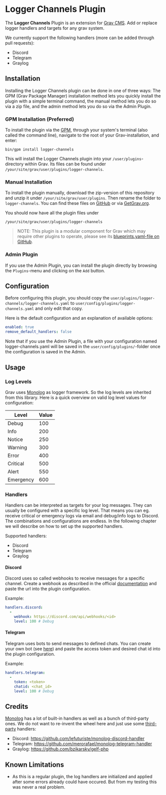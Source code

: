 # Logger Channels Plugin

The **Logger Channels** Plugin is an extension for [Grav CMS](http://github.com/getgrav/grav). Add or replace logger handlers and targets for any grav system.

We currently support the following handlers (more can be added through pull requests):
- Discord
- Telegram
- Graylog

## Installation

Installing the Logger Channels plugin can be done in one of three ways: The GPM (Grav Package Manager) installation method lets you quickly install the plugin with a simple terminal command, the manual method lets you do so via a zip file, and the admin method lets you do so via the Admin Plugin.

### GPM Installation (Preferred)

To install the plugin via the [GPM](http://learn.getgrav.org/advanced/grav-gpm), through your system's terminal (also called the command line), navigate to the root of your Grav-installation, and enter:

    bin/gpm install logger-channels

This will install the Logger Channels plugin into your `/user/plugins`-directory within Grav. Its files can be found under `/your/site/grav/user/plugins/logger-channels`.

### Manual Installation

To install the plugin manually, download the zip-version of this repository and unzip it under `/your/site/grav/user/plugins`. Then rename the folder to `logger-channels`. You can find these files on [GitHub](https://github.com/stephan-strate/grav-plugin-logger-channels) or via [GetGrav.org](http://getgrav.org/downloads/plugins#extras).

You should now have all the plugin files under

    /your/site/grav/user/plugins/logger-channels
	
> NOTE: This plugin is a modular component for Grav which may require other plugins to operate, please see its [blueprints.yaml-file on GitHub](https://github.com/stephan-strate/grav-plugin-logger-channels/blob/master/blueprints.yaml).

### Admin Plugin

If you use the Admin Plugin, you can install the plugin directly by browsing the `Plugins`-menu and clicking on the `Add` button.

## Configuration

Before configuring this plugin, you should copy the `user/plugins/logger-channels/logger-channels.yaml` to `user/config/plugins/logger-channels.yaml` and only edit that copy.

Here is the default configuration and an explanation of available options:

```yaml
enabled: true
remove_default_handlers: false
```

Note that if you use the Admin Plugin, a file with your configuration named logger-channels.yaml will be saved in the `user/config/plugins/`-folder once the configuration is saved in the Admin.

## Usage

### Log Levels

Grav uses [Monolog](https://github.com/Seldaek/monolog) as logger framework. So the log levels are inherited from this library. Here is a quick overview on valid log level values for configuration:

| Level     | Value |
| --------- | ----- |
| Debug     | 100   |
| Info      | 200   |
| Notice    | 250   |
| Warning   | 300   |
| Error     | 400   |
| Critical  | 500   |
| Alert     | 550   |
| Emergency | 600   |

### Handlers

Handlers can be interpreted as targets for your log messages. They can usually be configured with a specific log level. That means you can eg. receive critical or emergency logs via email and debug/info logs to Discord. The combinations and configurations are endless. In the following chapter we will describe on how to set up the supported handlers.

Supported handlers:
- Discord
- Telegram
- Graylog

#### Discord

Discord uses so called webhooks to receive messages for a specific channel. Create a webhook as described in the official [documentation](https://support.discord.com/hc/en-us/articles/228383668-Intro-to-Webhooks) and paste the url into the plugin configuration.

Example:
```yaml
handlers.discord:
  -
    webhook: https://discord.com/api/webhooks/<id>
    level: 100 # Debug
```

#### Telegram

Telegram uses bots to send messages to defined chats. You can create your own bot (see [here](https://github.com/merorafael/monolog-telegram-handler)) and paste the access token and desired chat id into the plugin configuration.

Example:
```yaml
handlers.telegram:
  -
    token: <token>
    chatid: <chat_id>
    level: 100 # Debug
```

## Credits

[Monolog](https://github.com/Seldaek/monolog) has a lot of built-in handlers as well as a bunch of third-party ones. We do not want to re-invent the wheel here and just use some [third-party](https://github.com/Seldaek/monolog/wiki/Third-Party-Packages) handlers:

- Discord: https://github.com/lefuturiste/monolog-discord-handler
- Telegram: https://github.com/merorafael/monolog-telegram-handler
- Graylog: https://github.com/bzikarsky/gelf-php

## Known Limitations

* As this is a regular plugin, the log handlers are initialized and applied after some errors already could have occured. But from my testing this was never a real problem.
